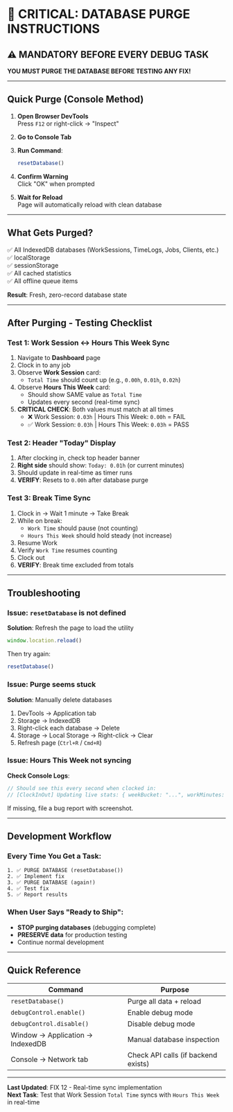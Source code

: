 # 🚨 CRITICAL: DATABASE PURGE INSTRUCTIONS

## ⚠️ MANDATORY BEFORE EVERY DEBUG TASK

**YOU MUST PURGE THE DATABASE BEFORE TESTING ANY FIX!**

---

## Quick Purge (Console Method)

1. **Open Browser DevTools**  
   Press `F12` or right-click → "Inspect"

2. **Go to Console Tab**

3. **Run Command**:
   ```javascript
   resetDatabase()
   ```

4. **Confirm Warning**  
   Click "OK" when prompted

5. **Wait for Reload**  
   Page will automatically reload with clean database

---

## What Gets Purged?

✅ All IndexedDB databases (WorkSessions, TimeLogs, Jobs, Clients, etc.)  
✅ localStorage  
✅ sessionStorage  
✅ All cached statistics  
✅ All offline queue items  

**Result**: Fresh, zero-record database state

---

## After Purging - Testing Checklist

### Test 1: Work Session ↔ Hours This Week Sync

1. Navigate to **Dashboard** page
2. Clock in to any job
3. Observe **Work Session** card:
   - `Total Time` should count up (e.g., `0.00h`, `0.01h`, `0.02h`)
4. Observe **Hours This Week** card:
   - Should show SAME value as `Total Time`
   - Updates every second (real-time sync)
5. **CRITICAL CHECK**: Both values must match at all times
   - ❌ Work Session: `0.03h` | Hours This Week: `0.00h` = FAIL
   - ✅ Work Session: `0.03h` | Hours This Week: `0.03h` = PASS

### Test 2: Header "Today" Display

1. After clocking in, check top header banner
2. **Right side** should show: `Today: 0.01h` (or current minutes)
3. Should update in real-time as timer runs
4. **VERIFY**: Resets to `0.00h` after database purge

### Test 3: Break Time Sync

1. Clock in → Wait 1 minute → Take Break
2. While on break:
   - `Work Time` should pause (not counting)
   - `Hours This Week` should hold steady (not increase)
3. Resume Work
4. Verify `Work Time` resumes counting
5. Clock out
6. **VERIFY**: Break time excluded from totals

---

## Troubleshooting

### Issue: `resetDatabase` is not defined

**Solution**: Refresh the page to load the utility
```javascript
window.location.reload()
```

Then try again:
```javascript
resetDatabase()
```

### Issue: Purge seems stuck

**Solution**: Manually delete databases
1. DevTools → Application tab
2. Storage → IndexedDB
3. Right-click each database → Delete
4. Storage → Local Storage → Right-click → Clear
5. Refresh page (`Ctrl+R` / `Cmd+R`)

### Issue: Hours This Week not syncing

**Check Console Logs**:
```javascript
// Should see this every second when clocked in:
// [ClockInOut] Updating live stats: { weekBucket: "...", workMinutes: X }
```

If missing, file a bug report with screenshot.

---

## Development Workflow

### Every Time You Get a Task:

```
1. ✅ PURGE DATABASE (resetDatabase())
2. ✅ Implement fix
3. ✅ PURGE DATABASE (again!)
4. ✅ Test fix
5. ✅ Report results
```

### When User Says "Ready to Ship":

- **STOP purging databases** (debugging complete)
- **PRESERVE data** for production testing
- Continue normal development

---

## Quick Reference

| Command | Purpose |
|---------|---------|
| `resetDatabase()` | Purge all data + reload |
| `debugControl.enable()` | Enable debug mode |
| `debugControl.disable()` | Disable debug mode |
| Window → Application → IndexedDB | Manual database inspection |
| Console → Network tab | Check API calls (if backend exists) |

---

**Last Updated**: FIX 12 - Real-time sync implementation  
**Next Task**: Test that Work Session `Total Time` syncs with `Hours This Week` in real-time
